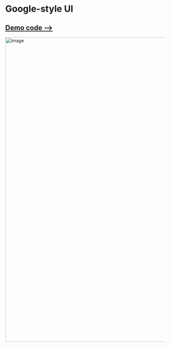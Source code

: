 # Google-style UI
##  <a href='https://codepen.io/Yo445/pen/jEbeKdB'>Demo code --><a/> 

<img width="951" height="955" alt="image" src="https://github.com/user-attachments/assets/421f0191-0c89-42b1-a738-b9a3fb59154e" />
